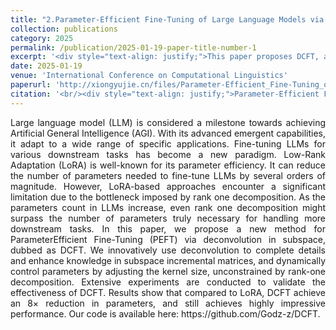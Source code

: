 ```yaml
---
title: "2.Parameter-Efficient Fine-Tuning of Large Language Models via Deconvolution in Subspace"
collection: publications
category: 2025
permalink: /publication/2025-01-19-paper-title-number-1
excerpt: '<div style="text-align: justify;">This paper proposes DCFT, a method for parameter - efficient fine - tuning of large language models using deconvolution in subspace. It overcomes rank - one decomposition limitations, shows good performance with fewer parameters, and optimizes computational efficiency.</div>'
date: 2025-01-19
venue: 'International Conference on Computational Linguistics'
paperurl: 'http://xiongyujie.cn/files/Parameter-Efficient_Fine-Tuning_of_Large_Language_Models_via_Deconvolution_in_Subspace.pdf'
citation: '<br/><div style="text-align: justify;">Parameter-Efficient Fine-Tuning of Large Language Models via Deconvolution in Subspace, J.-C. Zhang, Y.-J. Xiong*, C.-M. Xia, D.-H. Zhu, X.-H. Qiu, Proceedings of the 31st International Conference on Computational Linguistics, 2025: 3924-3935</div>'
---
```


<div style="text-align: justify;">Large language model (LLM) is considered a milestone towards achieving Artificial General Intelligence (AGI). With its advanced emergent capabilities, it adapt to a wide range of specific applications. Fine-tuning LLMs for various downstream tasks has become a new paradigm. Low-Rank Adaptation (LoRA) is well-known for its parameter efficiency. It can reduce the number of parameters needed to fine-tune LLMs by several orders of magnitude. However, LoRA-based approaches encounter a significant limitation due to the bottleneck imposed by rank one decomposition. As the parameters count in LLMs increase, even rank one decomposition might surpass the number of parameters truly necessary for handling more downstream tasks. In this paper, we propose a new method for ParameterEfficient Fine-Tuning (PEFT) via deconvolution in subspace, dubbed as DCFT. We innovatively use deconvolution to complete details and enhance knowledge in subspace incremental matrices, and dynamically control parameters by adjusting the kernel size, unconstrained by rank-one decomposition. Extensive experiments are conducted to validate the effectiveness of DCFT. Results show that compared to LoRA, DCFT achieve an 8× reduction in parameters, and still achieves highly impressive performance. Our code is available here: https://github.com/Godz-z/DCFT.</div>

<br/>
